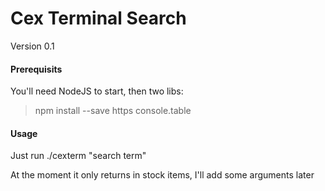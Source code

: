 # Cex Terminal Search

Version 0.1

#### Prerequisits

You'll need NodeJS to start, then two libs:

> npm install --save https console.table

#### Usage

Just run ./cexterm "search term"

At the moment it only returns in stock items, I'll add some arguments later
